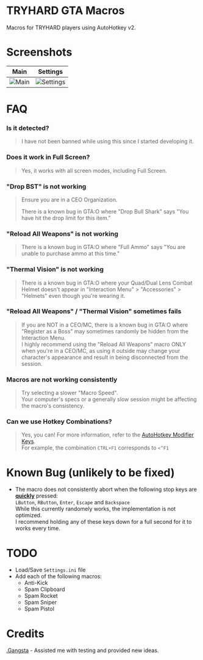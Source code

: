 # TRYHARD GTA Macros

Macros for TRYHARD players using AutoHotkey v2.

# Screenshots

| Main                                                                                     | Settings                                                                                     |
| ---------------------------------------------------------------------------------------- | -------------------------------------------------------------------------------------------- |
| ![Main](https://github.com/user-attachments/assets/5922e71c-1ed7-4c45-8b9b-b22eb2264cb5) | ![Settings](https://github.com/user-attachments/assets/dcd5b382-726b-4d21-9b0d-9a8cddce3f5c) |

# FAQ

### Is it detected?

> I have not been banned while using this since I started developing it.

### Does it work in Full Screen?

> Yes, it works with all screen modes, including Full Screen.

### "Drop BST" is not working

> Ensure you are in a CEO Organization.
>
> There is a known bug in GTA:O where "Drop Bull Shark" says "You have hit the drop limit for this item."

### "Reload All Weapons" is not working

> There is a known bug in GTA:O where "Full Ammo" says "You are unable to purchase ammo at this time."

### "Thermal Vision" is not working

> There is a known bug in GTA:O where your Quad/Dual Lens Combat Helmet doesn't appear in "Interaction Menu" > "Accessories" > "Helmets" even though you're wearing it.

### "Reload All Weapons" / "Thermal Vision" sometimes fails

> If you are NOT in a CEO/MC, there is a known bug in GTA:O where "Register as a Boss" may sometimes randomly be hidden from the Interaction Menu.<br>
> I highly recommend using the "Reload All Weapons" macro ONLY when you're in a CEO/MC, as using it outside may change your character's appearance and result in being disconnected from the session.

### Macros are not working consistently

> Try selecting a slower "Macro Speed".<br>
> Your computer's specs or a generally slow session might be affecting the macro's consistency.

### Can we use Hotkey Combinations?

> Yes, you can! For more information, refer to the [AutoHotkey Modifier Keys](https://www.autohotkey.com/docs/v2/KeyList.htm#modifier).<br>
> For example, the combination `CTRL+F1` corresponds to `<^F1`

# Known Bug (unlikely to be fixed)

- The macro does not consistently abort when the following stop keys are <ins>**quickly**</ins> pressed:<br>
`LButton`, `RButton`, `Enter`, `Escape` and `Backspace`<br>
While this currently randomely works, the implementation is not optimized.<br>
I recommend holding any of these keys down for a full second for it to works every time.

# TODO

- Load/Save `Settings.ini` file
- Add each of the following macros:
  - Anti-Kick
  - Spam Clipboard
  - Spam Rocket
  - Spam Sniper
  - Spam Pistol

# Credits
[.Gangsta](https://socialclub.rockstargames.com/member/.Gangsta/) - Assisted me with testing and provided new ideas.
